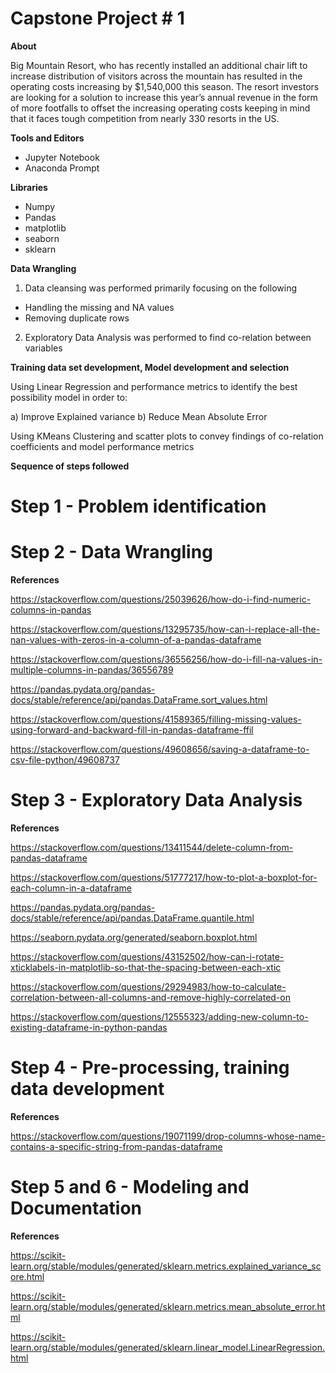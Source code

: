 # Capstone Project # 1

**About**

Big Mountain Resort, who has recently installed an additional chair lift to increase distribution of visitors across the mountain has resulted in the operating costs increasing by $1,540,000 this season. The resort investors are looking for a solution to increase this year’s annual revenue in the form of more footfalls to offset the increasing operating costs keeping in mind that it faces tough competition from nearly 330 resorts in the US.

**Tools and Editors**

- Jupyter Notebook
- Anaconda Prompt

**Libraries**

- Numpy
- Pandas
- matplotlib
- seaborn
- sklearn

**Data Wrangling**

1) Data cleansing was performed primarily focusing on the following
-	Handling the missing and NA values
-	Removing duplicate rows 

2) Exploratory Data Analysis was performed to find co-relation between variables

**Training data set development, Model development and selection**

Using Linear Regression and performance metrics to identify the best possibility model in order to: 

a) Improve Explained variance 
b) Reduce Mean Absolute Error

Using KMeans Clustering and scatter plots to convey findings of co-relation coefficients and model performance metrics

**Sequence of steps followed**

# Step 1 - Problem identification
# Step 2 - Data Wrangling 

**References**

https://stackoverflow.com/questions/25039626/how-do-i-find-numeric-columns-in-pandas

https://stackoverflow.com/questions/13295735/how-can-i-replace-all-the-nan-values-with-zeros-in-a-column-of-a-pandas-dataframe

https://stackoverflow.com/questions/36556256/how-do-i-fill-na-values-in-multiple-columns-in-pandas/36556789

https://pandas.pydata.org/pandas-docs/stable/reference/api/pandas.DataFrame.sort_values.html

https://stackoverflow.com/questions/41589365/filling-missing-values-using-forward-and-backward-fill-in-pandas-dataframe-ffil

https://stackoverflow.com/questions/49608656/saving-a-dataframe-to-csv-file-python/49608737

# Step 3 - Exploratory Data Analysis

**References**

https://stackoverflow.com/questions/13411544/delete-column-from-pandas-dataframe

https://stackoverflow.com/questions/51777217/how-to-plot-a-boxplot-for-each-column-in-a-dataframe

https://pandas.pydata.org/pandas-docs/stable/reference/api/pandas.DataFrame.quantile.html

https://seaborn.pydata.org/generated/seaborn.boxplot.html

https://stackoverflow.com/questions/43152502/how-can-i-rotate-xticklabels-in-matplotlib-so-that-the-spacing-between-each-xtic

https://stackoverflow.com/questions/29294983/how-to-calculate-correlation-between-all-columns-and-remove-highly-correlated-on

https://stackoverflow.com/questions/12555323/adding-new-column-to-existing-dataframe-in-python-pandas

# Step 4 - Pre-processing, training data development

**References**

https://stackoverflow.com/questions/19071199/drop-columns-whose-name-contains-a-specific-string-from-pandas-dataframe

# Step 5 and 6 - Modeling and Documentation

**References**

https://scikit-learn.org/stable/modules/generated/sklearn.metrics.explained_variance_score.html

https://scikit-learn.org/stable/modules/generated/sklearn.metrics.mean_absolute_error.html

https://scikit-learn.org/stable/modules/generated/sklearn.linear_model.LinearRegression.html
